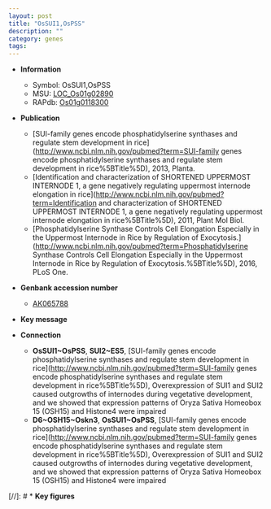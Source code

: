 ```yaml
---
layout: post
title: "OsSUI1,OsPSS"
description: ""
category: genes
tags: 
---
```


* **Information**  
    + Symbol: OsSUI1,OsPSS  
    + MSU: [LOC_Os01g02890](http://rice.plantbiology.msu.edu/cgi-bin/ORF_infopage.cgi?orf=LOC_Os01g02890)  
    + RAPdb: [Os01g0118300](http://rapdb.dna.affrc.go.jp/viewer/gbrowse_details/irgsp1?name=Os01g0118300)  

* **Publication**  
    + [SUI-family genes encode phosphatidylserine synthases and regulate stem development in rice](http://www.ncbi.nlm.nih.gov/pubmed?term=SUI-family genes encode phosphatidylserine synthases and regulate stem development in rice%5BTitle%5D), 2013, Planta.
    + [Identification and characterization of SHORTENED UPPERMOST INTERNODE 1, a gene negatively regulating uppermost internode elongation in rice](http://www.ncbi.nlm.nih.gov/pubmed?term=Identification and characterization of SHORTENED UPPERMOST INTERNODE 1, a gene negatively regulating uppermost internode elongation in rice%5BTitle%5D), 2011, Plant Mol Biol.
    + [Phosphatidylserine Synthase Controls Cell Elongation Especially in the Uppermost Internode in Rice by Regulation of Exocytosis.](http://www.ncbi.nlm.nih.gov/pubmed?term=Phosphatidylserine Synthase Controls Cell Elongation Especially in the Uppermost Internode in Rice by Regulation of Exocytosis.%5BTitle%5D), 2016, PLoS One.

* **Genbank accession number**  
    + [AK065788](http://www.ncbi.nlm.nih.gov/nuccore/AK065788)

* **Key message**  

* **Connection**  
    + __OsSUI1~OsPSS__, __SUI2~ES5__, [SUI-family genes encode phosphatidylserine synthases and regulate stem development in rice](http://www.ncbi.nlm.nih.gov/pubmed?term=SUI-family genes encode phosphatidylserine synthases and regulate stem development in rice%5BTitle%5D), Overexpression of SUI1 and SUI2 caused outgrowths of internodes during vegetative development, and we showed that expression patterns of Oryza Sativa Homeobox 15 (OSH15) and Histone4 were impaired
    + __D6~OSH15~Oskn3__, __OsSUI1~OsPSS__, [SUI-family genes encode phosphatidylserine synthases and regulate stem development in rice](http://www.ncbi.nlm.nih.gov/pubmed?term=SUI-family genes encode phosphatidylserine synthases and regulate stem development in rice%5BTitle%5D), Overexpression of SUI1 and SUI2 caused outgrowths of internodes during vegetative development, and we showed that expression patterns of Oryza Sativa Homeobox 15 (OSH15) and Histone4 were impaired

[//]: # * **Key figures**  


